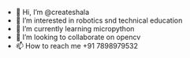- 👋 Hi, I’m @createshala
- 👀 I’m interested in robotics snd technical education
- 🌱 I’m currently learning micropython
- 💞️ I’m looking to collaborate on opencv
- 📫 How to reach me +91 7898979532
  


<!---
createshala/createshala is a ✨ special ✨ repository because its `README.md` (this file) appears on your GitHub profile.
You can click the Preview link to take a look at your changes.
--->
